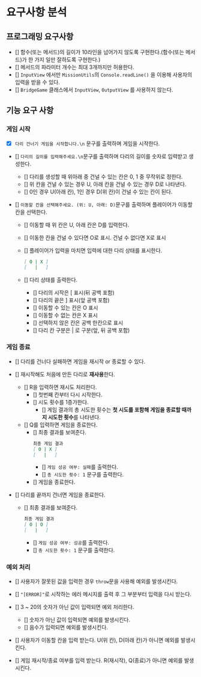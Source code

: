 # 요구사항 분석
## 프로그래밍 요구사항
- [] 함수(또는 메서드)의 길이가 10라인을 넘어가지 않도록 구현한다.(함수(또는 메서드)가 한 가지 일만 잘하도록 구현한다.)
- [] 메서드의 파라미터 개수는 최대 3개까지만 허용한다.
- [] `InputView` 에서만 `MissionUtils`의 `Console.readLine()` 을 이용해 사용자의 입력을 받을 수 있다.
- [] `BridgeGame` 클래스에서 `InputView`, `OutputView` 를 사용하지 않는다.

## 기능 요구 사항
### 게임 시작
- [x] `다리 건너기 게임을 시작합니다.\n` 문구를 출력하며 게임을 시작한다.

- [] `다리의 길이를 입력해주세요.\n`문구를 출력하며 다리의 길이를 숫자로 입력받고 생성한다.
  - [] 다리를 생성할 때 위아래 중 건널 수 있는 칸은 0, 1 중 무작위로 정한다.
  - [] 위 칸을 건널 수 있는 경우 U, 아래 칸을 건널 수 있는 경우 D로 나타낸다.
  - [] 0인 경우 U(아래 칸), 1인 경우 D(위 칸)이 건널 수 있는 칸이 된다.

- [] `이동할 칸을 선택해주세요. (위: U, 아래: D)`문구를 출력하며 플레이어가 이동할 칸을 선택한다.
  - [] 이동할 때 위 칸은 U, 아래 칸은 D를 입력한다.
  - [] 이동한 칸을 건널 수 있다면 O로 표시. 건널 수 없다면 X로 표시

  - [] 플레이어가 입력을 마치면 입력에 대한 다리 상태를 표시한다.
    ``` md
    [ O | X ]
    [   |   ]
    ```
  - [] 다리 상태를 출력한다.
    - [] 다리의 시작은 [ 표시(뒤 공백 포함)
    - [] 다리의 끝은 ] 표시(앞 공백 포함)
    - [] 이동할 수 있는 칸은 O 표시
    - [] 이동할 수 없는 칸은 X 표시
    - [] 선택하지 않은 칸은 공백 한칸으로 표시
    - [] 다리 칸 구분은 | 로 구분(앞, 뒤 공백 포함)

### 게임 종료
- [] 다리를 건너다 실패하면 게임을 재시작 or 종료할 수 있다.
- [] 재시작해도 처음에 만든 다리로 **재사용**한다.
  - [] R을 입력하면 재시도 처리한다.
    - [] 첫번째 칸부터 다시 시작한다.
    - [] 시도 횟수를 1증가한다.
      - [] 게임 결과의 총 시도한 횟수는 **첫 시도를 포함해 게임을 종료할 때까지 시도한 횟수**를 나타낸다.
  - [] Q를 입력하면 게임을 종료한다.
    - [] 최종 결과를 보여준다.
      ``` md
      최종 게임 결과
      [ O | X ]
      [   |   ]
      ```
      - [] `게임 성공 여부: 실패`를 출력한다.
      - [] `총 시도한 횟수: 1` 문구를 출력한다.
    - [] 게임을 종료한다.
  
- [] 다리를 끝까지 건너면 게임을 종료한다.
  - [] 최종 결과를 보여준다.
      ``` md
      최종 게임 결과
      [ O | O ]
      [   |   ]
      ```
      - [] `게임 성공 여부: 성공`를 출력한다.
      - [] `총 시도한 횟수: 1` 문구를 출력한다.

### 예외 처리
- [] 사용자가 잘못된 값을 입력한 경우 `throw`문을 사용해 예외를 발생시킨다.
- [] `"[ERROR]"`로 시작하는 에러 메시지를 출력 후 그 부분부터 입력을 다시 받는다.
- [] 3 ~ 20의 숫자가 아닌 값이 입력되면 예외 처리한다.
  - [] 숫자가 아닌 값이 입력되면 예외를 발생시킨다.
  - [] 음수가 입력되면 예외를 발생시킨다.

- [] 사용자가 이동할 칸을 입력 받는다. U(위 칸), D(아래 칸)가 아니면 예외를 발생시킨다.

- [] 게임 재시작/종료 여부를 입력 받는다. R(재시작), Q(종료)가 아니면 예외를 발생시킨다.
